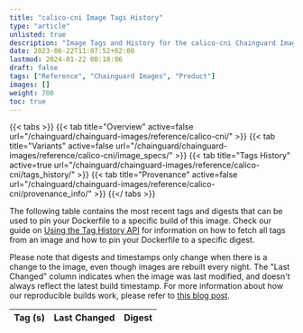 ```yaml
---
title: "calico-cni Image Tags History"
type: "article"
unlisted: true
description: "Image Tags and History for the calico-cni Chainguard Image"
date: 2023-06-22T11:07:52+02:00
lastmod: 2024-01-22 00:18:06
draft: false
tags: ["Reference", "Chainguard Images", "Product"]
images: []
weight: 700
toc: true
---
```


{{< tabs >}}
{{< tab title="Overview" active=false url="/chainguard/chainguard-images/reference/calico-cni/" >}}
{{< tab title="Variants" active=false url="/chainguard/chainguard-images/reference/calico-cni/image_specs/" >}}
{{< tab title="Tags History" active=true url="/chainguard/chainguard-images/reference/calico-cni/tags_history/" >}}
{{< tab title="Provenance" active=false url="/chainguard/chainguard-images/reference/calico-cni/provenance_info/" >}}
{{</ tabs >}}

The following table contains the most recent tags and digests that can be used to pin your Dockerfile to a specific build of this image. Check our guide on [Using the Tag History API](/chainguard/chainguard-images/using-the-tag-history-api/) for information on how to fetch all tags from an image and how to pin your Dockerfile to a specific digest.

Please note that digests and timestamps only change when there is a change to the image, even though images are rebuilt every night. The "Last Changed" column indicates when the image was last modified, and doesn't always reflect the latest build timestamp. For more information about how our reproducible builds work, please refer to [this blog post](https://www.chainguard.dev/unchained/reproducing-chainguards-reproducible-image-builds).

| Tag (s) | Last Changed | Digest |
|---------|--------------|--------|

